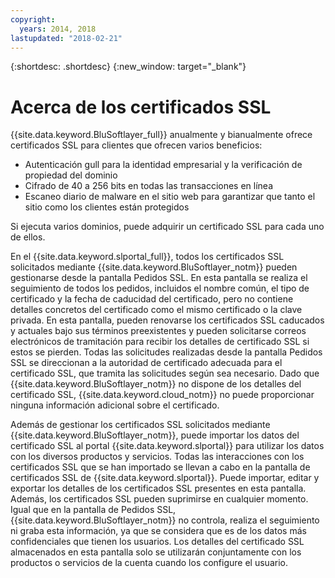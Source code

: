 ```yaml
---
copyright:
  years: 2014, 2018
lastupdated: "2018-02-21"
---
```


{:shortdesc: .shortdesc}
{:new_window: target="_blank"}

# Acerca de los certificados SSL

{{site.data.keyword.BluSoftlayer_full}} anualmente y bianualmente ofrece certificados SSL para clientes que ofrecen varios beneficios:

* Autenticación gull para la identidad empresarial y la verificación de propiedad del dominio
* Cifrado de 40 a 256 bits en todas las transacciones en línea
* Escaneo diario de malware en el sitio web para garantizar que tanto el sitio como los clientes están protegidos

Si ejecuta varios dominios, puede adquirir un certificado SSL para cada uno de ellos.

En el {{site.data.keyword.slportal_full}}, todos los certificados SSL solicitados mediante {{site.data.keyword.BluSoftlayer_notm}} pueden gestionarse desde la pantalla Pedidos SSL. En esta pantalla se realiza el seguimiento de todos los pedidos, incluidos el nombre común, el tipo de certificado y la fecha de caducidad del certificado, pero no contiene detalles concretos del certificado como el mismo certificado o la clave privada. En esta pantalla, pueden renovarse los certificados SSL caducados y actuales bajo sus términos preexistentes y pueden solicitarse correos electrónicos de tramitación para recibir los detalles de certificado SSL si estos se pierden. Todas las solicitudes realizadas desde la pantalla Pedidos SSL se direccionan a la autoridad de certificado adecuada para el certificado SSL, que tramita las solicitudes según sea necesario. Dado que {{site.data.keyword.BluSoftlayer_notm}} no dispone de los detalles del certificado SSL, {{site.data.keyword.cloud_notm}} no puede proporcionar ninguna información adicional sobre el certificado.

Además de gestionar los certificados SSL solicitados mediante {{site.data.keyword.BluSoftlayer_notm}}, puede importar los datos del certificado SSL al portal {{site.data.keyword.slportal}} para utilizar los datos con los diversos productos y servicios. Todas las interacciones con los certificados SSL que se han importado se llevan a cabo en la pantalla de certificados SSL de {{site.data.keyword.slportal}}. Puede importar, editar y exportar los detalles de los certificados SSL presentes en esta pantalla. Además, los certificados SSL pueden suprimirse en cualquier momento. Igual que en la pantalla de Pedidos SSL, {{site.data.keyword.BluSoftlayer_notm}} no controla, realiza el seguimiento ni graba esta información, ya que se considera que es de los datos más confidenciales que tienen los usuarios. Los detalles del certificado SSL almacenados en esta pantalla solo se utilizarán conjuntamente con los productos o servicios de la cuenta cuando los configure el usuario.
